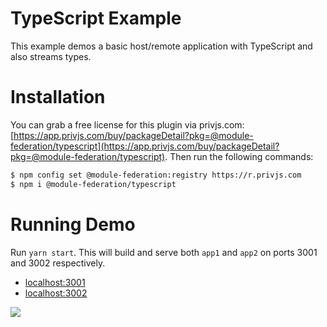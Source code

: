 # TypeScript Example

This example demos a basic host/remote application with TypeScript and also streams types.

# Installation

You can grab a free license for this plugin via privjs.com: [https://app.privjs.com/buy/packageDetail?pkg=@module-federation/typescript](https://app.privjs.com/buy/packageDetail?pkg=@module-federation/typescript). Then run the following commands:

```bash
$ npm config set @module-federation:registry https://r.privjs.com
$ npm i @module-federation/typescript
```

# Running Demo

Run `yarn start`. This will build and serve both `app1` and `app2` on ports 3001 and 3002 respectively.

- [localhost:3001](http://localhost:3001/)
- [localhost:3002](http://localhost:3002/)

<img src="https://ssl.google-analytics.com/collect?v=1&t=event&ec=email&ea=open&t=event&tid=UA-120967034-1&z=1589682154&cid=ae045149-9d17-0367-bbb0-11c41d92b411&dt=ModuleFederationExamples&dp=/email/TypeScript">
